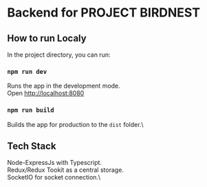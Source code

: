 # Backend for PROJECT BIRDNEST


## How to run Localy

In the project directory, you can run:

### `npm run dev`

Runs the app in the development mode.\
Open [http://localhost:8080](http://localhost:8080)


### `npm run build`

Builds the app for production to the `dist` folder.\

##   Tech Stack

Node-ExpressJs with Typescript.\
Redux/Redux Tookit as a central storage.\
SocketIO for socket connection.\
